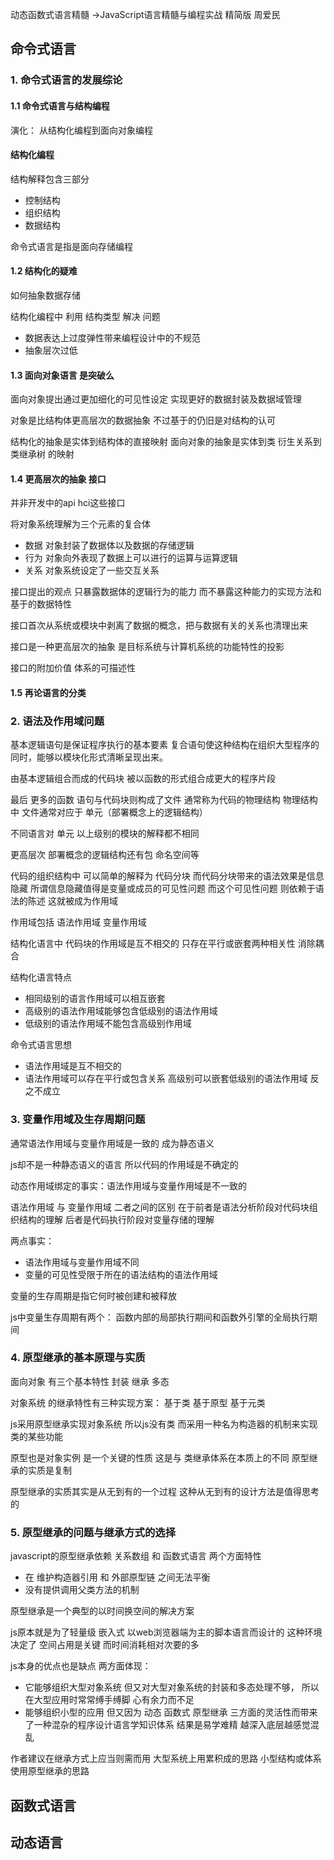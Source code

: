 动态函数式语言精髓 ->JavaScript语言精髓与编程实战 精简版  周爱民

## 命令式语言

###  1. 命令式语言的发展综论

#### 1.1 命令式语言与结构编程

演化： 从结构化编程到面向对象编程

#### 结构化编程

结构解释包含三部分

- 控制结构
- 组织结构
- 数据结构

命令式语言是指是面向存储编程

#### 1.2 结构化的疑难

如何抽象数据存储

结构化编程中 利用 结构类型 解决 问题

- 数据表达上过度弹性带来编程设计中的不规范
- 抽象层次过低

#### 1.3 面向对象语言 是突破么

面向对象提出通过更加细化的可见性设定 实现更好的数据封装及数据域管理

对象是比结构体更高层次的数据抽象 不过基于的仍旧是对结构的认可

结构化的抽象是实体到结构体的直接映射 面向对象的抽象是实体到类 衍生关系到 类继承树 的映射

#### 1.4 更高层次的抽象 接口

并非开发中的api hci这些接口

将对象系统理解为三个元素的复合体

- 数据 对象封装了数据体以及数据的存储逻辑
- 行为 对象向外表现了数据上可以进行的运算与运算逻辑
- 关系 对象系统设定了一些交互关系

接口提出的观点 只暴露数据体的逻辑行为的能力 而不暴露这种能力的实现方法和基于的数据特性

接口首次从系统或模块中剥离了数据的概念，把与数据有关的关系也清理出来 

接口是一种更高层次的抽象 是目标系统与计算机系统的功能特性的投影

接口的附加价值 体系的可描述性 

#### 1.5 再论语言的分类

### 2. 语法及作用域问题

基本逻辑语句是保证程序执行的基本要素 复合语句使这种结构在组织大型程序的同时，能够以模块化形式清晰呈现出来。

由基本逻辑组合而成的代码块 被以函数的形式组合成更大的程序片段

最后 更多的函数 语句与代码块则构成了文件 通常称为代码的物理结构 物理结构中 文件通常对应于 单元（部署概念上的逻辑结构）

不同语言对 单元 以上级别的模块的解释都不相同 

更高层次 部署概念的逻辑结构还有包 命名空间等



代码的组织结构中 可以简单的解释为 代码分块 而代码分块带来的语法效果是信息隐藏 所谓信息隐藏值得是变量或成员的可见性问题 而这个可见性问题 则依赖于语法的陈述 这就被成为作用域



作用域包括 语法作用域 变量作用域

结构化语言中 代码块的作用域是互不相交的 只存在平行或嵌套两种相关性 消除耦合

结构化语言特点

- 相同级别的语言作用域可以相互嵌套
- 高级别的语法作用域能够包含低级别的语法作用域
- 低级别的语法作用域不能包含高级别作用域

命令式语言思想

- 语法作用域是互不相交的 
- 语法作用域可以存在平行或包含关系 高级别可以嵌套低级别的语法作用域 反之不成立

### 3. 变量作用域及生存周期问题

通常语法作用域与变量作用域是一致的 成为静态语义

js却不是一种静态语义的语言 所以代码的作用域是不确定的 

动态作用域绑定的事实：语法作用域与变量作用域是不一致的



语法作用域 与 变量作用域 二者之间的区别 在于前者是语法分析阶段对代码块组织结构的理解 后者是代码执行阶段对变量存储的理解

两点事实：

- 语法作用域与变量作用域不同
- 变量的可见性受限于所在的语法结构的语法作用域

变量的生存周期是指它何时被创建和被释放

js中变量生存周期有两个： 函数内部的局部执行期间和函数外引擎的全局执行期间

### 4. 原型继承的基本原理与实质

面向对象 有三个基本特性 封装 继承 多态

对象系统 的继承特性有三种实现方案： 基于类 基于原型 基于元类

js采用原型继承实现对象系统 所以js没有类 而采用一种名为构造器的机制来实现类的某些功能

原型也是对象实例 是一个关键的性质 这是与 类继承体系在本质上的不同 原型继承的实质是复制

原型继承的实质其实是从无到有的一个过程 这种从无到有的设计方法是值得思考的

### 5. 原型继承的问题与继承方式的选择

javascript的原型继承依赖 关系数组 和 函数式语言 两个方面特性

- 在 维护构造器引用 和 外部原型链 之间无法平衡
- 没有提供调用父类方法的机制

原型继承是一个典型的以时间换空间的解决方案

js原本就是为了轻量级 嵌入式 以web浏览器端为主的脚本语言而设计的 这种环境决定了 空间占用是关键 而时间消耗相对次要的多

js本身的优点也是缺点 两方面体现：

- 它能够组织大型对象系统 但又对大型对象系统的封装和多态处理不够， 所以在大型应用时常常缚手缚脚 心有余力而不足
- 能够组织小型的应用 但又因为 动态 函数式 原型继承 三方面的灵活性而带来了一种混杂的程序设计语言学知识体系 结果是易学难精 越深入底层越感觉混乱

作者建议在继承方式上应当则需而用 大型系统上用累积成的思路 小型结构或体系使用原型继承的思路

## 函数式语言

## 动态语言







